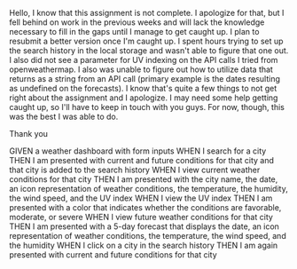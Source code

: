 Hello,
I know that this assignment is not complete. I apologize for that, but I fell behind on work in the previous weeks and will lack the knowledge necessary to fill in the gaps until I manage to get caught up. I plan to resubmit a better version once I'm caught up.
I spent hours trying to set up the search history in the local storage and wasn't able to figure that one out. I also did not see a parameter for UV indexing on the API calls I tried from openweathermap. I also was unable to figure out how to utilize data that returns as a string from an API call (primary example is the dates resulting as undefined on the forecasts).
I know that's quite a few things to not get right about the assignment and I apologize. I may need some help getting caught up, so I'll have to keep in touch with you guys. For now, though, this was the best I was able to do.

Thank you















GIVEN a weather dashboard with form inputs
WHEN I search for a city
THEN I am presented with current and future conditions for that city and that city is added to the search history
WHEN I view current weather conditions for that city
THEN I am presented with the city name, the date, an icon representation of weather conditions, the temperature, the humidity, the wind speed, and the UV index
WHEN I view the UV index
THEN I am presented with a color that indicates whether the conditions are favorable, moderate, or severe
WHEN I view future weather conditions for that city
THEN I am presented with a 5-day forecast that displays the date, an icon representation of weather conditions, the temperature, the wind speed, and the humidity
WHEN I click on a city in the search history
THEN I am again presented with current and future conditions for that city
